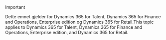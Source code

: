 > [!IMPORTANT]
> <span data-ttu-id="a5484-101">Dette emnet gjelder for Dynamics 365 for Talent, Dynamics 365 for Finance and Operations, Enterprise edition og Dynamics 365 for Retail.</span><span class="sxs-lookup"><span data-stu-id="a5484-101">This topic applies to Dynamics 365 for Talent, Dynamics 365 for Finance and Operations, Enterprise edition, and Dynamics 365 for Retail.</span></span> 
